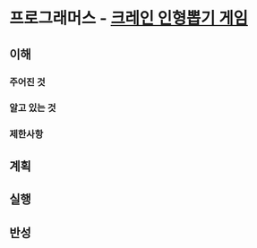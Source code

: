 # 프로그래머스 - [크레인 인형뽑기 게임](https://programmers.co.kr/learn/courses/30/lessons/64061?language=javascript)

## 이해

### 주어진 것

### 알고 있는 것

### 제한사항

## 계획

## 실행

## 반성

